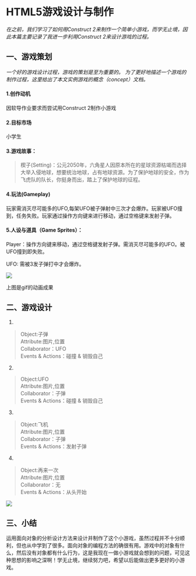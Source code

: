 # HTML5游戏设计与制作

*在之前，我们学习了如何用Construct 2来制作一个简单小游戏，而学无止境，因此本篇主要记录了我进一步利用Construct 2来设计游戏的过程。*

## 一、游戏策划

*一个好的游戏设计过程，游戏的策划是至为重要的。
为了更好地描述一个游戏的制作过程，这里给出了本文实例游戏的概念（concept）文档。*

#### 1.创作动机
因软导作业要求而尝试用Construct 2制作小游戏

#### 2.目标市场
小学生

#### 3.游戏故事：
>楔子(Setting)：公元2050年，六角星人因原本所在的星球资源枯竭而选择大举入侵地球，想要统治地球，占有地球资源。为了保护地球的安全，作为飞虎队的队长，你挺身而出，踏上了保护地球的征程。

#### 4.玩法(Gameplay)
玩家需消灭尽可能多的UFO,每架UFO被子弹射中三次才会爆炸。玩家被UFO撞到，任务失败。玩家通过操作方向键来进行移动，通过空格键来发射子弹。

#### 5.人设与道具（Game Sprites）：
Player：操作方向键来移动，通过空格键发射子弹。需消灭尽可能多的UFO。被UFO撞到即失败。

UFO: 需被3发子弹打中才会爆炸。

![](images\lab08\1.gif)

上图是gif的动画成果

## 二、游戏设计

1.
>Object:子弹  
Attribute:图片,位置  
Collaborator：UFO  
Events & Actions：碰撞 & 销毁自己

2.
>Object:UFO   
Attribute:图片,位置  
Collaborator：子弹  
Events & Actions：碰撞 & 销毁自己

3.
>Object:飞机  
Attribute:图片,位置  
Collaborator：子弹  
Events & Actions：发射子弹

4.
>Object:再来一次  
Attribute:图片,位置  
Collaborator：无  
Events & Actions：从头开始

![](http://ww1.sinaimg.cn/large/007jCw9lgy1fw2fj3rtn7j30r70l1gmx.jpg)

## 三、小结

运用面向对象的分析设计方法来设计并制作了这个小游戏，虽然过程并不十分顺利，但也从中学到了很多。面向对象的编程方法的确很有用。游戏中的对象有什么，然后没有对象都有什么行为，这是我现在一做小游戏就会想到的问题，可见这种思想的影响之深啊！学无止境，继续努力吧，希望以后能做出更多更好的小游戏。